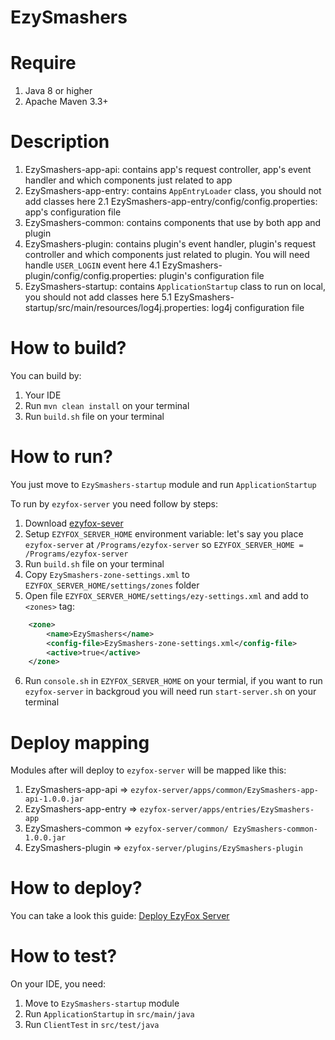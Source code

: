 # EzySmashers

# Require

1. Java 8 or higher
2. Apache Maven 3.3+

# Description

1. EzySmashers-app-api: contains app's request controller, app's event handler and which components just related to app
2. EzySmashers-app-entry: contains `AppEntryLoader` class, you should not add classes here
   2.1 EzySmashers-app-entry/config/config.properties: app's configuration file
3. EzySmashers-common: contains components that use by both app and plugin
4. EzySmashers-plugin: contains plugin's event handler, plugin's request controller and which components just related to
   plugin. You will need handle `USER_LOGIN` event here
   4.1 EzySmashers-plugin/config/config.properties: plugin's configuration file
5. EzySmashers-startup: contains `ApplicationStartup` class to run on local, you should not add classes here
   5.1 EzySmashers-startup/src/main/resources/log4j.properties: log4j configuration file

# How to build?

You can build by:

1. Your IDE
2. Run `mvn clean install` on your terminal
3. Run `build.sh` file on your terminal

# How to run?

You just move to `EzySmashers-startup` module and run `ApplicationStartup`

To run by `ezyfox-server` you need follow by steps:

1. Download [ezyfox-sever](https://resources.tvd12.com/)
2. Setup `EZYFOX_SERVER_HOME` environment variable: let's say you place `ezyfox-server` at `/Programs/ezyfox-server`
   so `EZYFOX_SERVER_HOME = /Programs/ezyfox-server`
3. Run `build.sh` file on your terminal
4. Copy `EzySmashers-zone-settings.xml` to `EZYFOX_SERVER_HOME/settings/zones` folder
5. Open file `EZYFOX_SERVER_HOME/settings/ezy-settings.xml` and add to `<zones>` tag:

```xml
    <zone>
		<name>EzySmashers</name>
		<config-file>EzySmashers-zone-settings.xml</config-file>
		<active>true</active>
	</zone>
```

6. Run `console.sh` in `EZYFOX_SERVER_HOME` on your termial, if you want to run `ezyfox-server` in backgroud you will
   need run `start-server.sh` on your terminal

# Deploy mapping

Modules after will deploy to `ezyfox-server` will be mapped like this:

1. EzySmashers-app-api => `ezyfox-server/apps/common/EzySmashers-app-api-1.0.0.jar`
2. EzySmashers-app-entry => `ezyfox-server/apps/entries/EzySmashers-app`
3. EzySmashers-common => `ezyfox-server/common/ EzySmashers-common-1.0.0.jar`
4. EzySmashers-plugin => `ezyfox-server/plugins/EzySmashers-plugin`

# How to deploy?

You can take a look this guide: [Deploy EzyFox Server](https://youngmonkeys.org/deploy-ezyfox-server/)

# How to test?

On your IDE, you need:

1. Move to `EzySmashers-startup` module
2. Run `ApplicationStartup` in `src/main/java`
3. Run `ClientTest` in `src/test/java`
